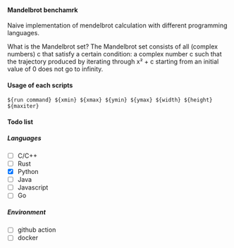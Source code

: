 #### Mandelbrot benchamrk

Naive implementation of mendelbrot calculation with different programming languages.

What is the Mandelbrot set?
The Mandelbrot set consists of all (complex numbers) c that satisfy a certain condition: a complex number c such that the trajectory produced by iterating through x² + c starting from an initial value of 0 does not go to infinity.

#### Usage of  each scripts

```shell
${run command} ${xmin} ${xmax} ${ymin} ${ymax} ${width} ${height} ${maxiter}
```

#### Todo list

##### Languages

- [ ] C/C++
- [ ] Rust
- [x] Python
- [ ] Java
- [ ] Javascript
- [ ] Go

##### Environment

- [ ] github action
- [ ] docker